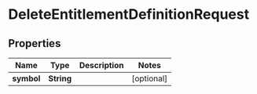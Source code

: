 

# DeleteEntitlementDefinitionRequest


## Properties

| Name | Type | Description | Notes |
|------------ | ------------- | ------------- | -------------|
|**symbol** | **String** |  |  [optional] |



